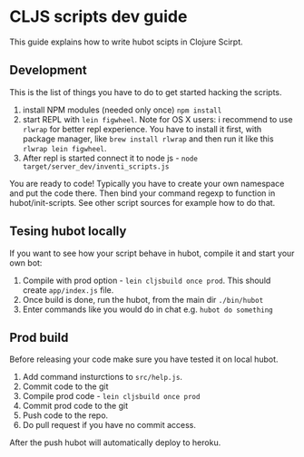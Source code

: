 # CLJS scripts dev guide
This guide explains how to write hubot scipts in Clojure Scirpt.

## Development
This is the list of things you have to do to get started hacking the scripts.

1. install NPM modules (needed only once) ``npm install`` 
2. start REPL with ``lein figwheel``. Note for OS X users: i recommend to use ``rlwrap`` for better repl experience. You have to install it first, with package manager, like ``brew install rlwrap`` and then run it like this ``rlwrap lein figwheel``.
3. After repl is started connect it to node js - ``node target/server_dev/inventi_scripts.js``

You are ready to code!
Typically you have to create your own namespace and put the code there. Then bind your command regexp to function in hubot/init-scripts. See other script sources for example how to do that.

## Tesing hubot locally
If you want to see how your script behave in hubot, compile it and start your own bot:

1. Compile with prod option - ``lein cljsbuild once prod``. This should create ``app/index.js`` file.
2. Once build is done, run the hubot, from the main dir ``./bin/hubot ``
3. Enter commands like you would do in chat e.g. ``hubot do something``

## Prod build
Before releasing your code make sure you have tested it on local hubot.

1. Add command insturctions to ``src/help.js``.
2. Commit code to the git
3. Compile prod code - ``lein cljsbuild once prod``
4. Commit prod code to the git
5. Push code to the repo.
6. Do pull request if you have no commit access.

After the push hubot will automatically deploy to heroku.


